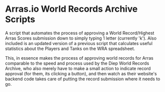 # Arras.io World Records Archive Scripts
A script that automates the process of approving a World Record/Highest Arras Scores submission down to simply typing 1 letter (currently 'k'). Also included is an updated version of a previous script that calculates useful statistics about the Players and Tanks on the WRA spreadsheet.

This, in essence makes the process of approving world records for Arras comparable to the speed and process used by the Diep World Records Archive, who also merely have to make a small action to indicate record approval (for them, its clicking a button), and then watch as their website's backend code takes care of putting the record submission where it needs to go.
